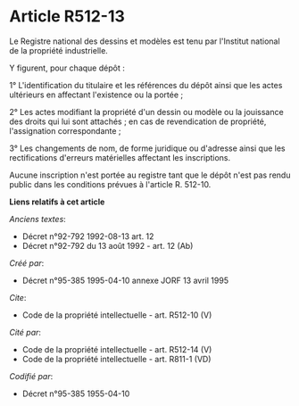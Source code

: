 # Article R512-13

Le Registre national des dessins et modèles est tenu par l'Institut national de la propriété industrielle. 

Y figurent, pour chaque dépôt : 

1° L'identification du titulaire et les références du dépôt ainsi que les actes ultérieurs en affectant l'existence ou la
portée ; 

2° Les actes modifiant la propriété d'un dessin ou modèle ou la jouissance des droits qui lui sont attachés ; en cas de
revendication de propriété, l'assignation correspondante ; 

3° Les changements de nom, de forme juridique ou d'adresse ainsi que les rectifications d'erreurs matérielles affectant les
inscriptions. 

Aucune inscription n'est portée au registre tant que le dépôt n'est pas rendu public dans les conditions prévues à l'article
R. 512-10.

**Liens relatifs à cet article**

_Anciens textes_:

  - Décret n°92-792 1992-08-13 art. 12
  - Décret n°92-792 du 13 août 1992 - art. 12 (Ab)

_Créé par_:

  - Décret n°95-385 1995-04-10 annexe JORF 13 avril 1995

_Cite_:

  - Code de la propriété intellectuelle - art. R512-10 (V)

_Cité par_:

  - Code de la propriété intellectuelle - art. R512-14 (V)
  - Code de la propriété intellectuelle - art. R811-1 (VD)

_Codifié par_:

  - Décret n°95-385 1955-04-10
